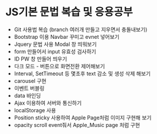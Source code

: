 <h1>JS기본 문법 복습 및 응용공부</h1>


- Git 사용법 복습 (branch 여러개 만들고 지우면서 충돌내보기)
- Bootstrap 이용 Navbar 꾸미고 evnet 넣어보기
- Jquery 문법 사용 Modal 창 띄워보기
- form 만들어서 input 유효성 검사하기
- ID PW 창 만들어 띄우기
- 다크 모드 - 버튼으로 화면전환 제어해보기
- Interval, SetTimeout 등 몇초후 text 감소 및 생성 삭제 해보기
- carousel 구현
- 이벤트 버블링
- data 바인딩
- Ajax 이용하여 서버와 통신하기
- localStorage 사용
- Position sticky 사용하여 Apple Page처럼 이미지 구현해 보기
- opacity scroll event줘서 Apple_Music page 처럼 구현
